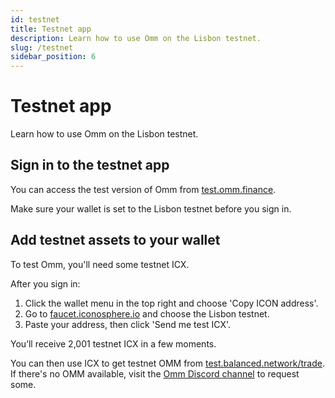 ```yaml
---
id: testnet
title: Testnet app
description: Learn how to use Omm on the Lisbon testnet.
slug: /testnet
sidebar_position: 6
---
```


# Testnet app
Learn how to use Omm on the Lisbon testnet.

## Sign in to the testnet app
You can access the test version of Omm from [test.omm.finance](https://test.omm.finance/).

Make sure your wallet is set to the Lisbon testnet before you sign in.

## Add testnet assets to your wallet

To test Omm, you'll need some testnet ICX.

After you sign in:

1. Click the wallet menu in the top right and choose 'Copy ICON address'.
2. Go to [faucet.iconosphere.io](https://faucet.iconosphere.io/) and choose the Lisbon testnet.
3. Paste your address, then click 'Send me test ICX'.

You’ll receive 2,001 testnet ICX in a few moments.

You can then use ICX to get testnet OMM from [test.balanced.network/trade](https://test.balanced.network/trade/ICX_OMM). If there's no OMM available, visit the [Omm Discord channel](https://discord.com/invite/zZcQUGbpVk) to request some.